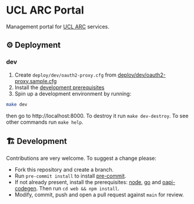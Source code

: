 # UCL ARC Portal

Management portal for [UCL ARC](https://www.ucl.ac.uk/advanced-research-computing/)
services.

## ⚙️ Deployment

### dev

1. Create `deploy/dev/oauth2-proxy.cfg` from [deploy/dev/oauth2-proxy.sample.cfg](./deploy/dev/oauth2-proxy.sample.cfg)
1. Install the [development prerequisites](#dev-prerequisites)
1. Spin up a development environment by running:

```bash
make dev
```

then go to http://localhost:8000. To destroy it run `make dev-destroy`. To see other commands run `make help`.

## 🏗️ Development

Contributions are very welcome. To suggest a change please:

- Fork this repository and create a branch.
- Run `pre-commit install` to install [pre-commit](https://pre-commit.com/).
- If not already present, install the <a id='dev-prerequisites'>prerequisites</a>: [node](https://nodejs.org/en/download), [go](https://go.dev/doc/install) and [oapi-codegen](https://github.com/oapi-codegen/oapi-codegen). Then run `cd web && npm install`.
- Modify, commit, push and open a pull request against `main` for review.
